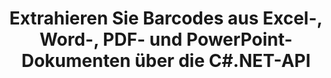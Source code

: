 ---
############################# Static ############################
layout: "auto-gen-gist"
draft: false
path: "de/parser/net/extract/table/rtf/"
otherformats: DOC DOT DOCX DOCM DOTX DOTM TXT ODT OTT RTF XHTML MHTML MD XML EPUB FB2 CHM XLS XLT XLSX XLSM XLSB XLTX XLTM ODS CSV OTS XLA XLAM PPT PPTX  PPS POT PPSX PPTM POTX PPSM ODP OTP PST OST EML EMLX MSG ONE 

############################# Head ############################
head_title: "Extrahieren Sie Tabellen aus PDF, DOCX, PPTX, XLSX, EPUB und mehr über die C#.NET-API"
head_description: "GroupDocs.Parser .NET API Programmierern das Extrahieren von Tabellen aus PDF, DOC, DOCX, PPT, PPTX, EML, MSG, XLS, XLSX, CSV, ODT, RTF und anderen vielen Dokumenttypen innerhalb von .NET Apps."

############################# Header ############################
title: "Extrahieren Sie Barcodes aus Excel-, Word-, PDF- und PowerPoint-Dokumenten über die C#.NET-API"
description: "GroupDocs.Parser .NET API ermöglicht Programmierern das Extrahieren von Barcodes aus PDF-, DOC-, DOCX-, PPT-, PPTX-, EML-, MSG-, XLS-, XLSX-, CSV-, ODT-, RTF- und EPUB-Dokumenten oder -Seiten."

######################### Download Button #######################
button:
    enable: true

############################# About ############################
about:
    enable: true
    title: "Wie extrahiert man Barcodes aus Excel, Word, PDF und anderen Dokumenten über die .NET-API?"
    content: |
     Tabelle ist die Sammlung von Zellen, die in Zeilen und Spalten angeordnet sind. Tabellen spielen eine sehr wichtige Rolle beim Speichern und Organisieren detaillierter oder komplizierter Daten, damit die Benutzer sie leicht lesen und anzeigen können. Tabellen können auf vielfältige Weise verwendet werden, z. B. um Listen zu erstellen, Informationen zu vergleichen, Daten auszurichten, Informationen zu gruppieren, Trends oder Muster in Daten hervorzuheben und vieles mehr. GroupDocs.Parser für .NET ist eine nützliche API, die es Softwareprogrammierern ermöglicht, Lösungen zum Extrahieren von Tabellen, Text und Bildern aus verschiedenen Arten von unterstützten Dokumentenformaten wie PDF, E-Mails, E-Books, Word (DOC, DOCX) und PowerPoint zu entwickeln (PPT, PPTX), Excel (XLS, XLSX), E-Mail-Formate (EML, MSG) und viele mehr. Die Java-API enthält mehrere wichtige Funktionen für die Arbeit mit Tabellen, z. B. das Extrahieren aller Tabellen aus einem Dokument, das Extrahieren einer Tabelle von einer bestimmten Seite, das Abrufen von Tabellenzellendaten, das Abrufen der Gesamtzahl von Tabellenzeilen und -spalten, das Abrufen der Zeilenhöhe und das Drucken von Daten eines Tisches und vieles mehr.

############################# content ############################
steps:
    enable: true
    block:
    - title_left: "So extrahieren Sie Tabellen aus RTF-Dokumenten über C# .NET "
      content_left: |
       GroupDocs.Parser .NET API hilft Softwareentwicklern, Tabellen aus RTF-Dokumenten mit nur wenigen Codezeilen zu extrahieren. Das folgende C# .NET-Codebeispiel zeigt, wie Entwickler Tabellen aus einem RTF-Dokument extrahieren können. 

      title_right: "Tabellenextraktion aus Dokumenten"
      content_right: |
        * Erstellen Sie eine Instanz von [Parser](https://apireference.groupdocs.com/parser/net/groupdocs.parser/parser)
        * Überprüfen Sie, ob die Extraktion von Tabellen unterstützt wird
        * Erstellen Sie das Layout von Tabellen
        * Erstellen Sie die Optionen für die Tabellenextraktion
        * Rufen Sie die Methode [getTables(options)](https://apireference.groupdocs.com/parser/java/com.groupdocs.parser/Parser#getTables(com.groupdocs.parser.options.PageTableAreaOptions)) auf, um Tabellen aus der zu extrahieren ganzes Dokument.
        * Über Zeilen und Spalten iterieren
        * Tabellenzellentext extrahieren und drucken

      gisthash: "dda6d3d4866e63ae1614d86dd847fecd"
      gistfile: "tables_extraction_form_documents.cs"

    - title_left: "Verwenden Sie die .NET-API, um Tabellen aus der Seite des RTF-Dokuments zu extrahieren"
      content_left: |
       GroupDocs.Parser .NET ermöglicht Softwareentwicklern, Tabellen aus der Seite von RTF-Dokumenten zu extrahieren. Der folgende C# .NET-Code zeigt, wie Programmierer eine Barcode-Extraktion innerhalb eines RTF-Dokuments durchführen können. 

      title_right: "Barcodes über C# .NET extrahieren"
      content_right: |
        * Erstellen Sie eine Instanz von [Parser](https://apireference.groupdocs.com/parser/net/groupdocs.parser/parser)
        * Überprüfen Sie, ob die Extraktion von Tabellen unterstützt wird
        * Erstellen Sie das Layout von Tabellen
        * Erstellen Sie die Optionen für die Tabellenextraktion von der Dokumentseite
        * Rufen Sie die Methode [getTables(options)](https://apireference.groupdocs.com/parser/java/com.groupdocs.parser/Parser#getTables(com.groupdocs.parser.options.PageTableAreaOptions)) auf, um Tabellen aus der zu extrahieren ganzes Dokument.
        * Iterieren Sie über Tabellen, Zeilen und Spalten
        * Tabellenzellentext extrahieren und drucken
     
      gisthash: "2dc42054bba3abdc297c63f4534281d8"
      gistfile: "tables_extraction_form_documents_page.cs"
      
    - title_left: "System Anforderungen"
      content_left: |
        GroupDocs.Parser für .NET wird auf allen wichtigen Plattformen und Betriebssystemen vollständig unterstützt. Eine vollständige Anleitung zu den Systemanforderungen finden Sie unter [Systemanforderungen](hhttps://docs.groupdocs.com/parser/net/system-requirements/). Bevor Sie den folgenden Code ausführen, stellen Sie bitte sicher, dass die folgenden Voraussetzungen auf Ihrem installiert sind System:
        * Betriebssysteme: Microsoft Windows, Linux, MacOS
        * Entwicklungsumgebung: Visual Studio, Xamarin, MonoDevelop usw
        * Frameworks: .NET Framework, .NET Standard, .NET Core, Mono
        * Holen Sie sich die neueste Version der GroupDocs.Parser .NET-APIs von [NuGet](https://www.nuget.org/packages/GroupDocs.parser/)
        
      title_right: "Warum GroupDocs.Parser verwenden"
      content_right: |
        * Unterstützung der Klartextextraktion aus allen unterstützten Dokumenten
        * Dokumente parsen über benutzerdefinierte Vorlagen.
        * Vollständige Unterstützung der strukturierten Textextraktion
        * Textsuche über Schlüsselwörter sowie reguläre Ausdrücke
        * Extrahieren Sie formatierten Text, Metadaten, Bilder, Container und Anhänge.
        * Inhaltsverzeichnis für einige unterstützte Dokumentformate extrahieren.
        * Analysieren Sie Formulardaten aus PDF-Dokumenten.
        * Hyperlinks aus dem Dokument extrahieren

demos:
    enable: true


more_formats:
    enable: true


back_to_top:
    enable: true
---